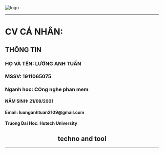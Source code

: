 
<img src="K19_Tuan_Luan_Huy/image/test.svg" alt="logo" with="50px">

<hr>
<h1>CV CÁ NHÂN:</h1> 
<h2>THÔNG TIN</h2>
<h3>HỌ VÀ TÊN: LƯỜNG ANH TUẤN</h3>
<h3>MSSV: 1911065075</h3>
<h3>Nganh hoc: COng nghe phan mem</h3>
<h4>NĂM SINH: 21/09/2001</h5>
<h4>Email: luonganhtuan2109@gmail.com</h6>
<h4>Truong Dai Hoc: Hutech University</h7>
<h2 align="center">techno and tool</h2>
<hr/>
